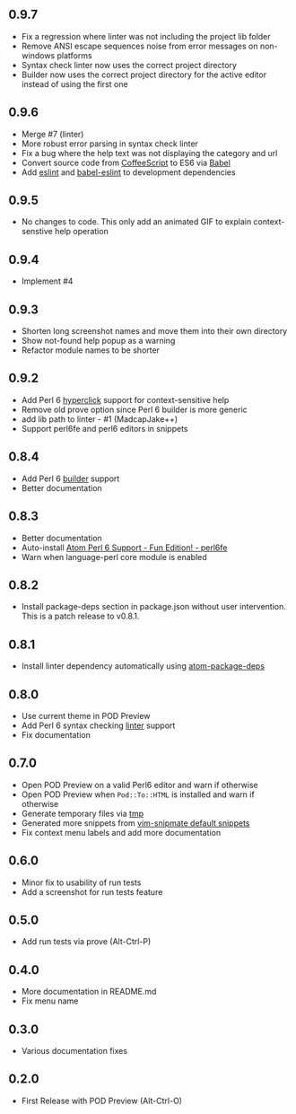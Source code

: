 ## 0.9.7
* Fix a regression where linter was not including the project lib folder
* Remove ANSI escape sequences noise from error messages on non-windows
platforms
* Syntax check linter now uses the correct project directory
* Builder now uses the correct project directory for the active editor instead
of using the first one

## 0.9.6
* Merge #7 (linter)
* More robust error parsing in syntax check linter
* Fix a bug where the help text was not displaying the category and url
* Convert source code from [CoffeeScript](http://coffeescript.org/) to ES6
via [Babel](https://babeljs.io)
* Add [eslint](https://github.com/eslint/eslint) and [babel-eslint](
https://github.com/babel/babel-eslint) to development dependencies

## 0.9.5
* No changes to code. This only add an animated GIF to explain context-senstive
help operation

## 0.9.4
* Implement #4

## 0.9.3
* Shorten long screenshot names and move them into their own directory
* Show not-found help popup as a warning
* Refactor module names to be shorter

## 0.9.2
* Add Perl 6 [hyperclick](https://atom.io/packages/hyperclick) support for
context-sensitive help
* Remove old prove option since Perl 6 builder is more generic
* add lib path to linter - #1 (MadcapJake++)
* Support perl6fe and perl6 editors in snippets

## 0.8.4
* Add Perl 6 [builder](https://atom.io/packages/build) support
* Better documentation

## 0.8.3
* Better documentation
* Auto-install [Atom Perl 6 Support - Fun Edition! - perl6fe](
  https://github.com/MadcapJake/language-perl6fe)
* Warn when language-perl core module is enabled

## 0.8.2
* Install package-deps section in package.json without user intervention. This
  is a patch release to v0.8.1.

## 0.8.1
* Install linter dependency automatically using [atom-package-deps](
https://github.com/steelbrain/package-deps)

## 0.8.0
* Use current theme in POD Preview
* Add Perl 6 syntax checking [linter](https://atom.io/packages/linter) support
* Fix documentation

## 0.7.0
* Open POD Preview on a valid Perl6 editor and warn if otherwise
* Open POD Preview when `Pod::To::HTML` is installed and warn if otherwise
* Generate temporary files via [tmp](https://github.com/raszi/node-tmp)
* Generated more snippets from [vim-snipmate default snippets](
https://github.com/honza/vim-snippets/blob/master/snippets/perl6.snippets)
* Fix context menu labels and add more documentation

## 0.6.0
* Minor fix to usability of run tests
* Add a screenshot for run tests feature

## 0.5.0
* Add run tests via prove (Alt-Ctrl-P)

## 0.4.0
* More documentation in README.md
* Fix menu name

## 0.3.0
* Various documentation fixes

## 0.2.0
* First Release with POD Preview (Alt-Ctrl-O)
